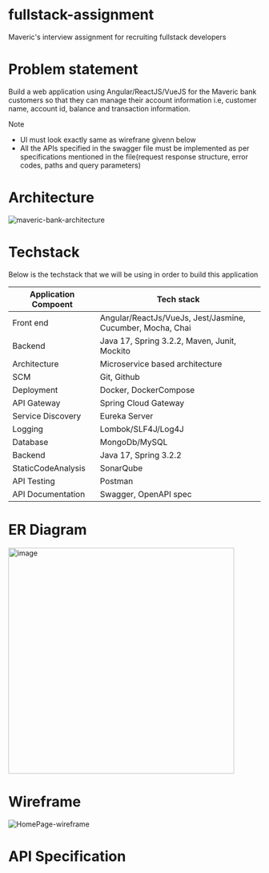 # fullstack-assignment
Maveric's interview assignment for recruiting fullstack developers

# Problem statement
Build a web application using Angular/ReactJS/VueJS for the Maveric bank customers so that they can manage their account information i.e, customer name, account id, balance and transaction information.

> [!NOTE]
> - UI must look exactly same as wirefrane givenn below
> - All the APIs specified in the swagger file must be implemented as per specifications mentioned in the file(request response structure, error codes, paths and query parameters)


# Architecture
![maveric-bank-architecture](https://github.com/MAVERIC-ThinkNXT-LIMITED/fullstack-assignment/assets/9525282/9b228fd1-c1d3-4c11-87cc-bd48a231d94e)

# Techstack

Below is the techstack that we will be using in order to build this application

| Application Compoent  | Tech stack |
| ------------- | ------------- |
| Front end  | Angular/ReactJs/VueJs, Jest/Jasmine, Cucumber, Mocha, Chai  |
| Backend  | Java 17, Spring 3.2.2, Maven, Junit, Mockito  |
| Architecture   | Microservice based architecture  |
| SCM  | Git, Github  |
| Deployment  | Docker, DockerCompose  |
| API Gateway  | Spring Cloud Gateway  |
| Service Discovery  | Eureka Server  |
| Logging  | Lombok/SLF4J/Log4J  |
| Database  | MongoDb/MySQL  |
| Backend  | Java 17, Spring 3.2.2  |
| StaticCodeAnalysis  | SonarQube  |
| API Testing  | Postman |
| API Documentation  | Swagger, OpenAPI spec  |

# ER Diagram

<img width="451" alt="image" src="https://github.com/MAVERIC-ThinkNXT-LIMITED/fullstack-assignment/assets/9525282/dc7b2668-da48-45ac-9921-e0bf04645c6c">

# Wireframe

![HomePage-wireframe](https://github.com/MAVERIC-ThinkNXT-LIMITED/fullstack-assignment/assets/9525282/ba6e09df-7fcb-4db8-933e-86ac0024fd76)

# API Specification

